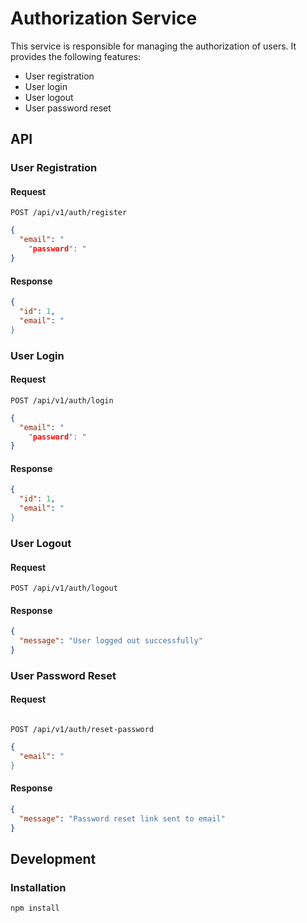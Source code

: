 # Authorization Service

This service is responsible for managing the authorization of users. It provides the following features:

- User registration
- User login
- User logout
- User password reset


## API

### User Registration

#### Request

```http
POST /api/v1/auth/register
```

```json
{
  "email": "
    "password": "
}
```

#### Response

```json
{
  "id": 1,
  "email": "
}
```

### User Login

#### Request

```http
POST /api/v1/auth/login
```

```json
{
  "email": "
    "password": "
}
```

#### Response

```json
{
  "id": 1,
  "email": "
}
```

### User Logout

#### Request

```http
POST /api/v1/auth/logout
```

#### Response

```json
{
  "message": "User logged out successfully"
}
```

### User Password Reset

#### Request

```http

POST /api/v1/auth/reset-password
```

```json
{
  "email": "
}
```


#### Response

```json
{
  "message": "Password reset link sent to email"
}
```

## Development

### Installation

```bash
npm install
```